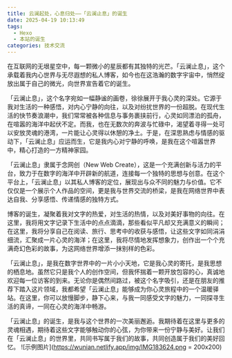 ```yaml
---
title: 云澜起处，心息归处——「云澜止息」的诞生
date: 2025-04-19 10:13:49
tags:
  - Hexo
  - 本站的诞生
categories: 技术交流
---
```


在互联网的无垠星空中，每一颗微小的星辰都有其独特的光芒。「云澜止息」，这个承载着我内心世界与无尽遐想的私人博客，如今也在这浩瀚的数字宇宙中，悄然绽放出属于自己的微光，向世界宣告着它的诞生。

「云澜止息」，这个名字宛如一幅静谧的画卷，徐徐展开于我心灵的深处。它源于我对生活的一种感悟，对内心宁静的向往，以及对纷扰世界的一份超脱。在现代生活的快节奏浪潮中，我们常常被各种信息与事务裹挟前行，心灵如同漂泊的孤舟，在喧嚣的海洋中起伏不定。而我，也在无数次的奔波与忙碌中，渴望着寻得一处可以安放灵魂的港湾，一片能让心灵得以休憩的净土。于是，在深思熟虑与情感的驱动下，「云澜止息」应运而生，它是我内心对宁静的呼唤，是我在这个喧嚣世界中，精心打造的一方精神家园。

「云澜止息」隶属于念网创（New Web Create），这是一个充满创新与活力的平台，致力于在数字的海洋中开辟新的航道，连接每一个独特的思想与创意。在这个平台上，「云澜止息」以其私人博客的定位，展现出与众不同的魅力与价值。它不仅仅是一个展示个人作品的空间，更是我与世界交流的桥梁，是我在网络世界中表达自我、分享感悟、传递情感的独特方式。

博客的诞生，凝聚着我对文字的热爱，对生活的热情，以及对美好事物的向往。在这里，我将用文字记录下生活中的点点滴滴，那些看似平凡却又充满意义的瞬间；在这里，我将分享自己在阅读、旅行、思考中的收获与感悟，让这些文字如同涓涓细流，汇聚成一片心灵的海洋；在这里，我将尽情地发挥想象力，创作出一个个充满奇幻色彩的故事，为这网络世界增添一抹别样的色彩。

「云澜止息」，是我在数字世界中的一片小小天地，它是我心灵的寄托，是我思想的栖息地。虽然它只是我个人的创作空间，但我怀揣着一颗开放包容的心，真诚地欢迎每一位访客的到来。无论你是偶然间路过，被这个名字吸引，还是在朋友的推荐下踏入这片领域，我都希望「云澜止息」能够成为你心灵旅程中的一个温暖驿站。在这里，你可以放慢脚步，静下心来，与我一同感受文字的魅力，一同探寻生活的真谛，一同在心灵的海洋中畅游。

「云澜止息」的诞生，是我与这个世界的一次美丽邂逅。我期待着在这里与更多的灵魂相遇，期待着这些文字能够触动你的心弦，为你带来一份宁静与美好。让我们在「云澜止息」的世界里，共同书写属于我们的故事，共同创造属于我们的美好回忆。
 ![示例图片](https://wunian.netlify.app/img/IMG183624.png = 200x200)
